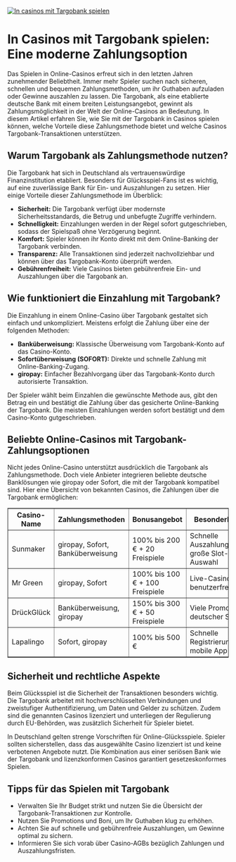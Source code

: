 [![In casinos mit Targobank spielen](https://123-caf.pages.dev/gitsignup.png)](https://vrmoo.ru/Bt82HjjY)

<h1>In Casinos mit Targobank spielen: Eine moderne Zahlungsoption</h1> <p>Das Spielen in Online-Casinos erfreut sich in den letzten Jahren zunehmender Beliebtheit. Immer mehr Spieler suchen nach sicheren, schnellen und bequemen Zahlungsmethoden, um ihr Guthaben aufzuladen oder Gewinne auszahlen zu lassen. Die Targobank, als eine etablierte deutsche Bank mit einem breiten Leistungsangebot, gewinnt als Zahlungsmöglichkeit in der Welt der Online-Casinos an Bedeutung. In diesem Artikel erfahren Sie, wie Sie mit der Targobank in Casinos spielen können, welche Vorteile diese Zahlungsmethode bietet und welche Casinos Targobank-Transaktionen unterstützen.</p>  <h2>Warum Targobank als Zahlungsmethode nutzen?</h2> <p>Die Targobank hat sich in Deutschland als vertrauenswürdige Finanzinstitution etabliert. Besonders für Glücksspiel-Fans ist es wichtig, auf eine zuverlässige Bank für Ein- und Auszahlungen zu setzen. Hier einige Vorteile dieser Zahlungsmethode im Überblick:</p> <ul>   <li><strong>Sicherheit:</strong> Die Targobank verfügt über modernste Sicherheitsstandards, die Betrug und unbefugte Zugriffe verhindern.</li>   <li><strong>Schnelligkeit:</strong> Einzahlungen werden in der Regel sofort gutgeschrieben, sodass der Spielspaß ohne Verzögerung beginnt.</li>   <li><strong>Komfort:</strong> Spieler können ihr Konto direkt mit dem Online-Banking der Targobank verbinden.</li>   <li><strong>Transparenz:</strong> Alle Transaktionen sind jederzeit nachvollziehbar und können über das Targobank-Konto überprüft werden.</li>   <li><strong>Gebührenfreiheit:</strong> Viele Casinos bieten gebührenfreie Ein- und Auszahlungen über die Targobank an.</li> </ul>  <h2>Wie funktioniert die Einzahlung mit Targobank?</h2> <p>Die Einzahlung in einem Online-Casino über Targobank gestaltet sich einfach und unkompliziert. Meistens erfolgt die Zahlung über eine der folgenden Methoden:</p> <ul>   <li><strong>Banküberweisung:</strong> Klassische Überweisung vom Targobank-Konto auf das Casino-Konto.</li>   <li><strong>Sofortüberweisung (SOFORT):</strong> Direkte und schnelle Zahlung mit Online-Banking-Zugang.</li>   <li><strong>giropay:</strong> Einfacher Bezahlvorgang über das Targobank-Konto durch autorisierte Transaktion.</li> </ul> <p>Der Spieler wählt beim Einzahlen die gewünschte Methode aus, gibt den Betrag ein und bestätigt die Zahlung über das gesicherte Online-Banking der Targobank. Die meisten Einzahlungen werden sofort bestätigt und dem Casino-Konto gutgeschrieben.</p>  <h2>Beliebte Online-Casinos mit Targobank-Zahlungsoptionen</h2> <p>Nicht jedes Online-Casino unterstützt ausdrücklich die Targobank als Zahlungsmethode. Doch viele Anbieter integrieren beliebte deutsche Banklösungen wie giropay oder Sofort, die mit der Targobank kompatibel sind. Hier eine Übersicht von bekannten Casinos, die Zahlungen über die Targobank ermöglichen:</p> <table border="1" cellpadding="8" cellspacing="0">   <thead>     <tr>       <th>Casino-Name</th>       <th>Zahlungsmethoden</th>       <th>Bonusangebot</th>       <th>Besonderheiten</th>     </tr>   </thead>   <tbody>     <tr>       <td>Sunmaker</td>       <td>giropay, Sofort, Banküberweisung</td>       <td>100% bis 200 € + 20 Freispiele</td>       <td>Schnelle Auszahlungen, große Slot-Auswahl</td>     </tr>     <tr>       <td>Mr Green</td>       <td>giropay, Sofort</td>       <td>100% bis 100 € + 100 Freispiele</td>       <td>Live-Casino, benutzerfreundlich</td>     </tr>     <tr>       <td>DrückGlück</td>       <td>Banküberweisung, giropay</td>       <td>150% bis 300 € + 50 Freispiele</td>       <td>Viele Promotionen, deutscher Support</td>     </tr>     <tr>       <td>Lapalingo</td>       <td>Sofort, giropay</td>       <td>100% bis 500 €</td>       <td>Schnelle Registrierung, mobile App</td>     </tr>   </tbody> </table>  <h2>Sicherheit und rechtliche Aspekte</h2> <p>Beim Glücksspiel ist die Sicherheit der Transaktionen besonders wichtig. Die Targobank arbeitet mit hochverschlüsselten Verbindungen und zweistufiger Authentifizierung, um Daten und Gelder zu schützen. Zudem sind die genannten Casinos lizenziert und unterliegen der Regulierung durch EU-Behörden, was zusätzlich Sicherheit für Spieler bietet.</p> <p>In Deutschland gelten strenge Vorschriften für Online-Glücksspiele. Spieler sollten sicherstellen, dass das ausgewählte Casino lizenziert ist und keine verbotenen Angebote nutzt. Die Kombination aus einer seriösen Bank wie der Targobank und lizenzkonformen Casinos garantiert gesetzeskonformes Spielen.</p>  <h2>Tipps für das Spielen mit Targobank</h2> <ul>   <li>Verwalten Sie Ihr Budget strikt und nutzen Sie die Übersicht der Targobank-Transaktionen zur Kontrolle.</li>   <li>Nutzen Sie Promotions und Boni, um Ihr Guthaben klug zu erhöhen.</li>   <li>Achten Sie auf schnelle und gebührenfreie Auszahlungen, um Gewinne optimal zu sichern.</li>   <li>Informieren Sie sich vorab über Casino-AGBs bezüglich Zahlungen und Auszahlungsfristen.</li> </ul>